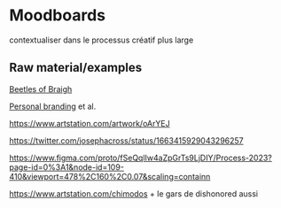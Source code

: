 # Moodboards

contextualiser dans le processus créatif plus large

## Raw material/examples

[Beetles of Braigh](https://www.artstation.com/artwork/RyVDYX)

[Personal branding](https://silviaamadei.com/portfolio/personal-branding/) et al.

<https://www.artstation.com/artwork/oArYEJ>

<https://twitter.com/josephacross/status/1663415929043296257>

<https://www.figma.com/proto/fSeQqlIw4aZpGrTs9LjDIY/Process-2023?page-id=0%3A1&node-id=109-410&viewport=478%2C160%2C0.07&scaling=containn>

<https://www.artstation.com/chimodos> + le gars de dishonored aussi

